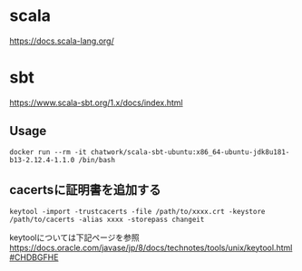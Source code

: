 # scala
https://docs.scala-lang.org/

# sbt
https://www.scala-sbt.org/1.x/docs/index.html

## Usage
```
docker run --rm -it chatwork/scala-sbt-ubuntu:x86_64-ubuntu-jdk8u181-b13-2.12.4-1.1.0 /bin/bash
```

## cacertsに証明書を追加する
```
keytool -import -trustcacerts -file /path/to/xxxx.crt -keystore /path/to/cacerts -alias xxxx -storepass changeit
```
keytoolについては下記ページを参照
https://docs.oracle.com/javase/jp/8/docs/technotes/tools/unix/keytool.html#CHDBGFHE